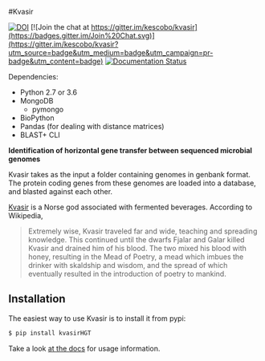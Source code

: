 #Kvasir

[![DOI](https://zenodo.org/badge/22309/kescobo/kvasir.svg)](https://zenodo.org/badge/latestdoi/22309/kescobo/kvasir)
[![Join the chat at https://gitter.im/kescobo/kvasir](https://badges.gitter.im/Join%20Chat.svg)](https://gitter.im/kescobo/kvasir?utm_source=badge&utm_medium=badge&utm_campaign=pr-badge&utm_content=badge)
[![Documentation Status](https://readthedocs.org/projects/kvasir/badge/?version=latest)](http://kvasir.readthedocs.io/en/latest/?badge=latest)

Dependencies:
* Python 2.7 or 3.6
* MongoDB
  * pymongo
* BioPython
* Pandas (for dealing with distance matrices)
* BLAST+ CLI

**Identification of horizontal gene transfer between sequenced microbial genomes**

Kvasir takes as the input a folder containing genomes in genbank format. The
protein coding genes from these genomes are loaded into a database, and blasted
against each other.

[Kvasir](https://en.wikipedia.org/wiki/Kvasir) is a Norse god associated with
fermented beverages. According to Wikipedia,

>Extremely wise, Kvasir traveled far and wide, teaching and spreading knowledge.
This continued until the dwarfs Fjalar and Galar killed Kvasir and drained him
of his blood. The two mixed his blood with honey, resulting in the Mead of
Poetry, a mead which imbues the drinker with skaldship and wisdom, and the
spread of which eventually resulted in the introduction of poetry to mankind.

## Installation

The easiest way to use Kvasir is to install it from pypi:

```sh
$ pip install kvasirHGT
```

Take a look [at the docs](http://kvasir.readthedocs.io/en/latest/) for usage information. 
